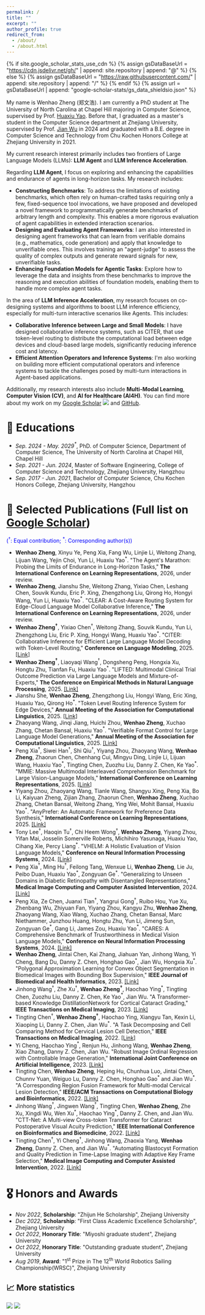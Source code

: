 ```yaml
---
permalink: /
title: ""
excerpt: ""
author_profile: true
redirect_from: 
  - /about/
  - /about.html
---
```


{% if site.google_scholar_stats_use_cdn %}
{% assign gsDataBaseUrl = "https://cdn.jsdelivr.net/gh/" | append: site.repository | append: "@" %}
{% else %}
{% assign gsDataBaseUrl = "https://raw.githubusercontent.com/" | append: site.repository | append: "/" %}
{% endif %}
{% assign url = gsDataBaseUrl | append: "google-scholar-stats/gs_data_shieldsio.json" %}

<span class='anchor' id='about-me'></span>

My name is Wenhao Zheng (郑文浩). I am currently a PhD student at The University of North Carolina at Chapel Hill majoring in Computer Science, supervised by Prof. [Huaxiu Yao](https://www.huaxiuyao.io/). Before that, I graduated as a master's student in the Computer Science department at Zhejiang University, supervised by Prof. [Jian Wu](https://person.zju.edu.cn/0004274) in 2024 and graduated with a B.E. degree in Computer Science and Technology from Chu Kochen Honors College at Zhejiang University in 2021.

My current research interest primarily includes two frontiers of Large Language Models (LLMs): **LLM Agent** and **LLM Inference Acceleration**.

Regarding **LLM Agent**, I focus on exploring and enhancing the capabilities and endurance of agents in long-horizon tasks. My research includes:
* **Constructing Benchmarks**: To address the limitations of existing benchmarks, which often rely on human-crafted tasks requiring only a few, fixed-sequence tool invocations, we have proposed and developed a novel framework to programmatically generate benchmarks of arbitrary length and complexity. This enables a more rigorous evaluation of agent capabilities in extended interaction scenarios.
* **Designing and Evaluating Agent Frameworks**: I am also interested in designing agent frameworks that can learn from verifiable domains (e.g., mathematics, code generation) and apply that knowledge to unverifiable ones. This involves training an "agent-judge" to assess the quality of complex outputs and generate reward signals for new, unverifiable tasks.
* **Enhancing Foundation Models for Agentic Tasks**: Explore how to leverage the data and insights from these benchmarks to improve the reasoning and execution abilities of foundation models, enabling them to handle more complex agent tasks.

In the area of **LLM Inference Acceleration**, my research focuses on co-designing systems and algorithms to boost LLM inference efficiency, especially for multi-turn interactive scenarios like Agents. This includes:
* **Collaborative Inference between Large and Small Models**: I have designed collaborative inference systems, such as CITER, that use token-level routing to distribute the computational load between edge devices and cloud-based large models, significantly reducing inference cost and latency.
* **Efficient Attention Operators and Inference Systems**: I'm also working on building more efficient computational operators and inference systems to tackle the challenges posed by multi-turn interactions in Agent-based applications.

Additionally, my research interests also include **Multi-Modal Learning**, **Computer Vision (CV)**, and **AI for Healthcare (AI4H)**. You can find more about my work on my [Google Scholar](https://scholar.google.com/citations?user=dR1J_4EAAAAJ) <a href='https://scholar.google.com/citations?user=dR1J_4EAAAAJ'><img src="https://img.shields.io/endpoint?url={{ url | url_encode }}&logo=Google%20Scholar&labelColor=f6f6f6&color=9cf&style=flat&label=citations"></a> and [GitHub](https://github.com/shenmishajing).

<!-- My current research interest primarily includes **<span style="color:#73E87A">Computer Vision (CV)</span>**, **<span style="color:#76AFE5">Natural Language Processing (NLP)</span>** based on LLMs and **<span style="color:#76E5D2">Multi-Modal Learning (MML)</span>** involving Vision and Language modalities, especially for **<span style="color:#E57694">Healthcare (AI4H)</span>**. Specifically, I have published several papers <a href='https://scholar.google.com/citations?user=dR1J_4EAAAAJ'><img src="https://img.shields.io/endpoint?url={{ url | url_encode }}&logo=Google%20Scholar&labelColor=f6f6f6&color=9cf&style=flat&label=citations"></a> on the following topics:

- Tabular data prediction and text classification based on LLM[**<span style="color:#76AFE5">NLP</span>**].
- Weakly-supervised instance segmentation on medical images[**<span style="color:#73E87A">CV</span>**, **<span style="color:#E57694">AI4H</span>**].
- Object detection with multiple modalities for healthcare[**<span style="color:#73E87A">CV</span>**, **<span style="color:#76E5D2">MML</span>**, **<span style="color:#E57694">AI4H</span>**].
- Image classification with ordinal regression and generation for healthcare[**<span style="color:#73E87A">CV</span>**, **<span style="color:#E57694">AI4H</span>**].

In addition, I am also interested in the following topics:

- High-performance AI systems, including AI chips, operators in AI framework and performance optimization in distributed training.
- Reinforcement learning, especially for the application in LLM and games, such as StarCraft II.
- Physics, physical simulation and physics-guided learning.
- Any interesting technical topics in computer science, physics and finance I am not familiar with now.

In my spare time, I also enjoy writing some helpful and interesting tools for research and daily life. You can find them on my [GitHub](https://github.com/shenmishajing). -->

<!-- # 🔥 News

- *2024.02*: 🎉 One [paper](https://arxiv.org/abs/2402.06512) was released on arXiv. 
- *2023.12*: 🎉 One [paper](https://ieeexplore.ieee.org/document/10354298) was accepted by JBHI. 
- *2023.10*: 🎉 One [paper](https://ieeexplore.ieee.org/document/10294274) was accepted by TMI. 
- *2023.01*: 🔥 A helpful [library](https://github.com/shenmishajing/lightning_template) with a collection of tools wrapped on [pytorch-lightning](https://github.com/Lightning-AI/pytorch-lightning) was released. 
- *2022.05*: 🎉 One [paper](https://ieeexplore.ieee.org/document/9784879) was accepted by TCBB. 
- *2022.03*: 🎉 One [paper](https://ieeexplore.ieee.org/document/9744114) was accepted by TMI.  -->

# 📖 Educations

<!-- AUTO_EDUCATION_START -->
- *Sep. 2024 - May. 2029$^*$*, PhD. of Computer Science, Department of Computer Science, The University of North Carolina at Chapel Hill, Chapel Hill
- *Sep. 2021 - Jun. 2024*, Master of Software Engineering, College of Computer Science and Technology, Zhejiang University, Hangzhou
- *Sep. 2017 - Jun. 2021*, Bachelor of Computer Science, Chu Kochen Honors College, Zhejiang University, Hangzhou
<!-- AUTO_EDUCATION_END -->

# 📝 Selected Publications (Full list on [Google Scholar](https://scholar.google.com/citations?user=dR1J_4EAAAAJ))

<span style="color:blue">($^\dagger$: Equal contribution; $^*$: Corresponding author(s))</span>

<!-- AUTO_PUBLICATIONS_START -->
- **Wenhao Zheng**, Xinyu Ye, Peng Xia, Fang Wu, Linjie Li, Weitong Zhang, Lijuan Wang, Yejin Choi, Yun Li, Huaxiu Yao$^*$. "The Agent's Marathon: Probing the Limits of Endurance in Long-Horizon Tasks," **The International Conference on Learning Representations**, 2026, under review.
- **Wenhao Zheng**, Jianshu She, Weitong Zhang, Yixiao Chen, Leshang Chen, Souvik Kundu, Eric P. Xing, Zhengzhong Liu, Qirong Ho, Hongyi Wang, Yun Li, Huaxiu Yao$^*$. "CLEAR: A Cost-Aware Routing System for Edge-Cloud Language Model Collaborative Inference," **The International Conference on Learning Representations**, 2026, under review.
- **Wenhao Zheng$^\dagger$**, Yixiao Chen$^\dagger$, Weitong Zhang, Souvik Kundu, Yun Li, Zhengzhong Liu, Eric P. Xing, Hongyi Wang, Huaxiu Yao$^*$. "CITER: Collaborative Inference for Efficient Large Language Model Decoding with Token-Level Routing," **Conference on Language Modeling**, 2025. [[Link]](https://openreview.net/forum?id=nqX9UYW9Af)
- **Wenhao Zheng$^\dagger$**, Liaoyaqi Wang$^\dagger$, Dongsheng Peng, Hongxia Xu, Hongtu Zhu, Tianfan Fu, Huaxiu Yao$^*$. "LIFTED: Multimodal Clinical Trial Outcome Prediction via Large Language Models and Mixture-of-Experts," **The Conference on Empirical Methods in Natural Language Processing**, 2025. [[Link]](https://openreview.net/forum?id=HS4XgL5JyP)
- Jianshu She, **Wenhao Zheng**, Zhengzhong Liu, Hongyi Wang, Eric Xing, Huaxiu Yao, Qirong Ho$^*$. "Token Level Routing Inference System for Edge Devices," **Annual Meeting of the Association for Computational Linguistics**, 2025. [[Link]](https://aclanthology.org/2025.acl-demo.16/)
- Zhaoyang Wang, Jinqi Jiang, Huichi Zhou, **Wenhao Zheng**, Xuchao Zhang, Chetan Bansal, Huaxiu Yao$^*$. "Verifiable Format Control for Large Language Model Generations," **Annual Meeting of the Association for Computational Linguistics**, 2025. [[Link]](https://aclanthology.org/2025.findings-naacl.194/)
- Peng Xia$^\dagger$, Siwei Han$^\dagger$, Shi Qiu$^\dagger$, Yiyang Zhou, Zhaoyang Wang, **Wenhao Zheng**, Zhaorun Chen, Chenhang Cui, Mingyu Ding, Linjie Li, Lijuan Wang, Huaxiu Yao$^*$, Tingting Chen, Zuozhu Liu, Danny Z. Chen, Ke Yao$^*$. "MMIE: Massive Multimodal Interleaved Comprehension Benchmark for Large Vision-Language Models," **International Conference on Learning Representations**, 2025. [[Link]](https://openreview.net/forum?id=HnhNRrLPwm)
- Yiyang Zhou, Zhaoyang Wang, Tianle Wang, Shangyu Xing, Peng Xia, Bo Li, Kaiyuan Zheng, Zijian Zhang, Zhaorun Chen, **Wenhao Zheng**, Xuchao Zhang, Chetan Bansal, Weitong Zhang, Ying Wei, Mohit Bansal, Huaxiu Yao$^*$. "AnyPrefer: An Automatic Framework for Preference Data Synthesis," **International Conference on Learning Representations**, 2025. [[Link]](https://openreview.net/forum?id=WpZyPk79Fu)
- Tony Lee$^\dagger$, Haoqin Tu$^\dagger$, Chi Heem Wong$^\dagger$, **Wenhao Zheng**, Yiyang Zhou, Yifan Mai, Josselin Somerville Roberts, Michihiro Yasunaga, Huaxiu Yao, Cihang Xie, Percy Liang$^*$. "VHELM: A Holistic Evaluation of Vision Language Models," **Conference on Neural Information Processing Systems**, 2024. [[Link]](https://crfm.stanford.edu/helm/vhelm/latest/)
- Peng Xia$^\dagger$, Ming Hu$^\dagger$, Feilong Tang, Wenxue Li, **Wenhao Zheng**, Lie Ju, Peibo Duan, Huaxiu Yao$^*$, Zongyuan Ge$^*$. "Generalizing to Unseen Domains in Diabetic Retinopathy with Disentangled Representations," **Medical Image Computing and Computer Assisted Intervention**, 2024. [[Link]](https://link.springer.com/chapter/10.1007/978-3-031-72117-5_40)
- Peng Xia, Ze Chen, Juanxi Tian$^\dagger$, Yangrui Gong$^\dagger$, Ruibo Hou, Yue Xu, Zhenbang Wu, Zhiyuan Fan, Yiyang Zhou, Kangyu Zhu, **Wenhao Zheng**, Zhaoyang Wang, Xiao Wang, Xuchao Zhang, Chetan Bansal, Marc Niethammer, Junzhou Huang, Hongtu Zhu, Yun Li, Jimeng Sun, Zongyuan Ge$^*$, Gang Li, James Zou, Huaxiu Yao$^*$. "CARES: A Comprehensive Benchmark of Trustworthiness in Medical Vision Language Models," **Conference on Neural Information Processing Systems**, 2024. [[Link]](https://proceedings.neurips.cc/paper_files/paper/2024/file/fde7f40f8ced5735006810534dc66b33-Paper-Datasets_and_Benchmarks_Track.pdf)
- **Wenhao Zheng**, Jintai Chen, Kai Zhang, Jiahuan Yan, Jinhong Wang, Yi Cheng, Bang Du, Danny Z. Chen, Honghao Gao$^*$, Jian Wu, Hongxia Xu$^*$. "Polygonal Approximation Learning for Convex Object Segmentation in Biomedical Images with Bounding Box Supervision," **IEEE Journal of Biomedical and Health Informatics**, 2023. [[Link]](https://ieeexplore.ieee.org/document/10354298)
- Jinhong Wang$^\dagger$, Zhe Xu$^\dagger$, **Wenhao Zheng$^\dagger$**, Haochao Ying$^*$, Tingting Chen, Zuozhu Liu, Danny Z. Chen, Ke Yao$^*$, Jian Wu. "A Transformer-based Knowledge DistillationNetwork for Cortical Cataract Grading," **IEEE Transactions on Medical Imaging**, 2023. [[Link]](https://ieeexplore.ieee.org/abstract/document/10294274)
- Tingting Chen$^\dagger$, **Wenhao Zheng$^\dagger$**, Haochao Ying, Xiangyu Tan, Kexin Li, Xiaoping Li, Danny Z. Chen, Jian Wu$^*$. "A Task Decomposing and Cell Comparing Method for Cervical Lesion Cell Detection," **IEEE Transactions on Medical Imaging**, 2022. [[Link]](https://ieeexplore.ieee.org/document/9744114)
- Yi Cheng, Haochao Ying$^*$, Renjun Hu, Jinhong Wang, **Wenhao Zheng**, Xiao Zhang, Danny Z. Chen, Jian Wu. "Robust Image Ordinal Regression with Controllable Image Generation," **International Joint Conference on Artificial Intelligence**, 2023. [[Link]](https://dl.acm.org/doi/abs/10.24963/ijcai.2023/70)
- Tingting Chen, **Wenhao Zheng**, Heping Hu, Chunhua Luo, Jintai Chen, Chunnv Yuan, Weiguo Lu, Danny Z. Chen, Honghao Gao$^*$ and Jian Wu$^*$. "A Corresponding Region Fusion Framework for Multi-modal Cervical Lesion Detection," **IEEE/ACM Transactions on Computational Biology and Bioinformatics**, 2022. [[Link]](https://ieeexplore.ieee.org/document/9784879)
- Jinhong Wang$^\dagger$, Jingwen Wang$^\dagger$, Tingting Chen, **Wenhao Zheng**, Zhe Xu, Xingdi Wu, Wen Xu$^*$, Haochao Ying$^*$, Danny Z. Chen, and Jian Wu. "CTT-Net: A Multi-view Cross-token Transformer for Cataract Postoperative Visual Acuity Prediction," **IEEE International Conference on Bioinformatics and Biomedicine**, 2022. [[Link]](https://ieeexplore.ieee.org/document/9995392)
- Tingting Chen$^\dagger$, Yi Cheng$^\dagger$, Jinhong Wang, Zhaoxia Yang, **Wenhao Zheng**, Danny Z. Chen, and Jian Wu$^*$. "Automating Blastocyst Formation and Quality Prediction in Time-Lapse Imaging with Adaptive Key Frame Selection," **Medical Image Computing and Computer Assisted Intervention**, 2022. [[Link]](https://link.springer.com/chapter/10.1007/978-3-031-16440-8_43)
<!-- AUTO_PUBLICATIONS_END -->

# 🎖 Honors and Awards

<!-- AUTO_AWARDS_START -->
- *Nov 2022*, **Scholarship**: "Zhijun He Scholarship", Zhejiang University
- *Dec 2022*, **Scholarship**: "First Class Academic Excellence Scholarship", Zhejiang University
- *Oct 2022*, **Honorary Title**: "Miyoshi graduate student", Zhejiang University
- *Oct 2022*, **Honorary Title**: "Outstanding graduate student", Zhejiang University
- *Aug 2019*, **Award**: "1$^\text{st}$ Prize in The 12$^\text{th}$ World Robotics Sailing Championship(WRSC)", Zhejiang University
<!-- AUTO_AWARDS_END -->

## 📈 More statistics

[![](https://github-readme-stats.vercel.app/api?username=shenmishajing&show_icons=true&include_all_commits=true&rank_icon=github)](https://github.com/shenmishajing)
[![](https://github-readme-stats.vercel.app/api/top-langs/?username=shenmishajing&layout=compact&langs_count=8)](https://github.com/shenmishajing)

